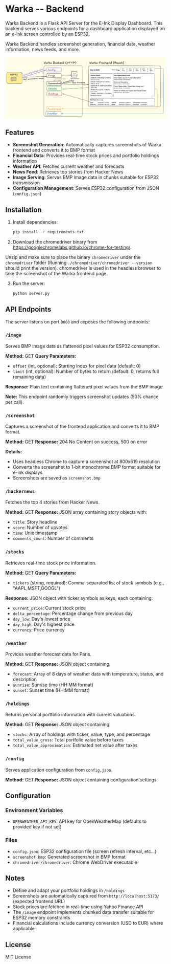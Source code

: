 # Warka -- Backend

Warka Backend is a Flask API Server for the E-Ink Display Dashboard.
This backend serves various endpoints for a dashboard application displayed on an e-ink screen controlled by an ESP32.

Warka Backend handles screenshot generation, financial data, weather information, news feeds, and more.

![architecture.jpeg](../pictures/architecture.jpeg)

## Features

- **Screenshot Generation**: Automatically captures screenshots of Warka frontend and converts it to BMP format
- **Financial Data**: Provides real-time stock prices and portfolio holdings information
- **Weather API**: Fetches current weather and forecasts
- **News Feed**: Retrieves top stories from Hacker News
- **Image Serving**: Serves BMP image data in chunks suitable for ESP32 transmission
- **Configuration Management**: Serves ESP32 configuration from JSON (`config.json`)

## Installation

1. Install dependencies:
   ```sh
   pip install -r requirements.txt
   ```
2. Download the chromedriver binary from https://googlechromelabs.github.io/chrome-for-testing/.

 Unzip and make sure to place the binary `chromedriver` under the `chromedriver` folder (Running `./chromedriver/chromedriver --version` should print the version). chromedriver is used in the headless browser to take the screenshot of the Warka frontend page.

3. Run the server:
   ```sh
   python server.py
   ```

## API Endpoints

The server listens on port `8000` and exposes the following endpoints:

### `/image`
Serves BMP image data as flattened pixel values for ESP32 consumption.

**Method:** GET
**Query Parameters:**
- `offset` (int, optional): Starting index for pixel data (default: 0)
- `limit` (int, optional): Number of bytes to return (default: 0, returns full remaining data)

**Response:** Plain text containing flattened pixel values from the BMP image.

**Note:** This endpoint randomly triggers screenshot updates (50% chance per call).

### `/screenshot`
Captures a screenshot of the frontend application and converts it to BMP format.

**Method:** GET
**Response:** 204 No Content on success, 500 on error

**Details:**
- Uses headless Chrome to capture a screenshot at 800x619 resolution
- Converts the screenshot to 1-bit monochrome BMP format suitable for e-ink displays
- Screenshots are saved as `screenshot.bmp`

### `/hackernews`
Fetches the top 4 stories from Hacker News.

**Method:** GET
**Response:** JSON array containing story objects with:
- `title`: Story headline
- `score`: Number of upvotes
- `time`: Unix timestamp
- `comments_count`: Number of comments

### `/stocks`
Retrieves real-time stock price information.

**Method:** GET
**Query Parameters:**
- `tickers` (string, required): Comma-separated list of stock symbols (e.g., "AAPL,MSFT,GOOGL")

**Response:** JSON object with ticker symbols as keys, each containing:
- `current_price`: Current stock price
- `delta_percentage`: Percentage change from previous day
- `day_low`: Day's lowest price
- `day_high`: Day's highest price
- `currency`: Price currency

### `/weather`
Provides weather forecast data for Paris.

**Method:** GET
**Response:** JSON object containing:
- `forecast`: Array of 8 days of weather data with temperature, status, and description
- `sunrise`: Sunrise time (HH:MM format)
- `sunset`: Sunset time (HH:MM format)

### `/holdings`
Returns personal portfolio information with current valuations.

**Method:** GET
**Response:** JSON object containing:
- `stocks`: Array of holdings with ticker, value, type, and percentage
- `total_value_gross`: Total portfolio value before taxes
- `total_value_approximation`: Estimated net value after taxes

### `/config`
Serves application configuration from `config.json`.

**Method:** GET
**Response:** JSON object containing configuration settings

## Configuration

### Environment Variables
- `OPENWEATHER_API_KEY`: API key for OpenWeatherMap (defaults to provided key if not set)

### Files
- `config.json`: ESP32 configuration file (screen refresh interval, etc...)
- `screenshot.bmp`: Generated screenshot in BMP format
- `chromedriver/chromedriver`: Chrome WebDriver executable

## Notes

- Define and adapt your portfolio holdings in `/holdings`
- Screenshots are automatically captured from `http://localhost:5173/` (expected frontend URL)
- Stock prices are fetched in real-time using Yahoo Finance API
- The `/image` endpoint implements chunked data transfer suitable for ESP32 memory constraints
- Financial calculations include currency conversion (USD to EUR) where applicable

## License

MIT License
